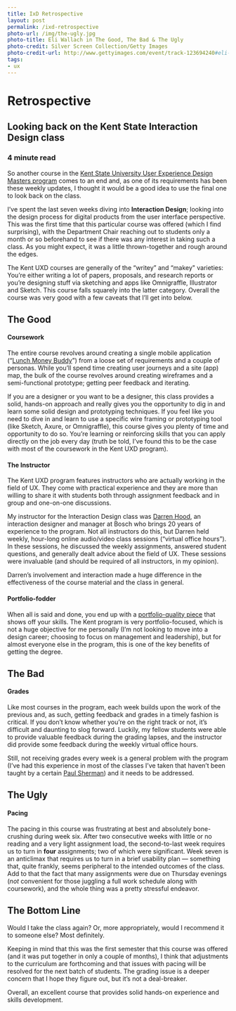 ```yaml
---
title: IxD Retrospective
layout: post
permalink: /ixd-retrospective
photo-url: /img/the-ugly.jpg
photo-title: Eli Wallach in The Good, The Bad & The Ugly
photo-credit: Silver Screen Collection/Getty Images
photo-credit-url: http://www.gettyimages.com/event/track-123694240#eli-wallach-claims-the-hidden-money-for-himself-in-a-scene-from-the-picture-id131288603
tags:
- ux
---
```


# Retrospective

## Looking back on the Kent State Interaction Design class

### 4 minute read

So another course in the [Kent State University User Experience Design Masters program][1] comes to an end and, as one of its requirements has been these weekly updates, I thought it would be a good idea to use the final one to look back on the class. 

I’ve spent the last seven weeks diving into **Interaction Design**; looking into the design process for digital products from the user interface perspective. This was the first time that this particular course was offered (which I find surprising), with the Department Chair reaching out to students only a month or so beforehand to see if there was any interest in taking such a class. As you might expect, it was a little thrown-together and rough around the edges.

The Kent UXD courses are generally of the “writey” and “makey" varieties: You’re either writing a lot of papers, proposals, and research reports or you’re designing stuff via sketching and apps like Omnigraffle, Illustrator and Sketch. This course falls squarely into the latter category. Overall the course was very good with a few caveats that I’ll get into below.

## The Good

#### Coursework
The entire course revolves around creating a single mobile application (“[Lunch Money Buddy][2]”)  from a loose set of requirements and a couple of personas. While you’ll spend time creating user journeys and a site (app) map, the bulk of the course revolves around creating wireframes and a semi-functional prototype; getting peer feedback and iterating.

If you are a designer or you want to be a designer, this class provides a solid, hands-on approach and really gives you the opportunity to dig in and learn some solid design and prototyping techniques. If you feel like you need to dive in and learn to use a specific wire framing or prototyping tool (like Sketch, Axure, or Omnigraffle), this course gives you plenty of time and opportunity to do so. You’re learning or reinforcing skills that you can apply directly on the job every day (truth be told, I’ve found this to be the case with most of the coursework in the Kent UXD program).

#### The Instructor
The Kent UXD program features instructors who are actually working in the field of UX. They come with practical experience and they are more than willing to share it with students both through assignment feedback and in group and one-on-one discussions.

My instructor for the Interaction Design class was [Darren Hood][3], an interaction designer and manager at Bosch who brings 20 years of experience to the program. Not all instructors do this, but Darren held weekly, hour-long online audio/video class sessions (“virtual office hours”). In these sessions, he discussed the weekly assignments, answered student questions, and generally dealt advice about the field of UX. These sessions were invaluable (and should be required of all instructors, in my opinion).

Darren’s involvement and interaction made a huge difference in the effectiveness of the course material and the class in general.

#### Portfolio-fodder
When all is said and done, you end up with a [portfolio-quality piece][4] that shows off your skills. The Kent program is very portfolio-focused, which is not a huge objective for me personally (I’m not looking to move into a design career; choosing to focus on management and leadership), but for almost everyone else in the program, this is one of the key benefits of getting the degree.

## The Bad

#### Grades
Like most courses in the program, each week builds upon the work of the previous and, as such, getting feedback and grades in a timely fashion is critical. If you don’t know whether you’re on the right track or not, it’s difficult and daunting to slog forward. Luckily, my fellow students were able to provide valuable feedback during the grading lapses, and the instructor did provide some feedback during the weekly virtual office hours.

Still, not receiving grades every week is a general problem with the program (I’ve had this experience in most of the classes I’ve taken that haven’t been taught by a certain [Paul Sherman][5]) and it needs to be addressed.

## The Ugly

#### Pacing
The pacing in this course was frustrating at best and absolutely bone-crushing during week six. After two consecutive weeks with little or no reading and a very light assignment load, the second-to-last week requires us to turn in **four** assignments; two of which were significant. Week seven is an anticlimax that requires us to turn in a brief usability plan — something that, quite frankly, seems peripheral to the intended outcomes of the class. Add to that the fact that many assignments were due on Thursday evenings (*not* convenient for those juggling a full work schedule along with coursework), and the whole thing was a pretty stressful endeavor.

## The Bottom Line

Would I take the class again? Or, more appropriately, would I recommend it to someone else? Most definitely.

Keeping in mind that this was the first semester that this course was offered (and it was put together in only a couple of months), I think that adjustments to the curriculum are forthcoming and that issues with pacing will be resolved for the next batch of students. The grading issue is a deeper concern that I hope they figure out, but it’s not a deal-breaker.

Overall, an excellent course that provides solid hands-on experience and skills development.

[1]:	https://onlinedegrees.kent.edu/programs-courses/graduate/user-experience-design/
[2]:	/portfolio/lunch-money-buddy/
[3]:	https://www.linkedin.com/in/dwhood
[4]:	/portfolio/lunch-money-buddy/
[5]:	https://www.linkedin.com/in/pauljsherman